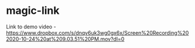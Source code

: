 # magic-link


Link to demo video -
https://www.dropbox.com/s/dnqv6uk3wg0gx6x/Screen%20Recording%202020-10-24%20at%209.03.51%20PM.mov?dl=0
